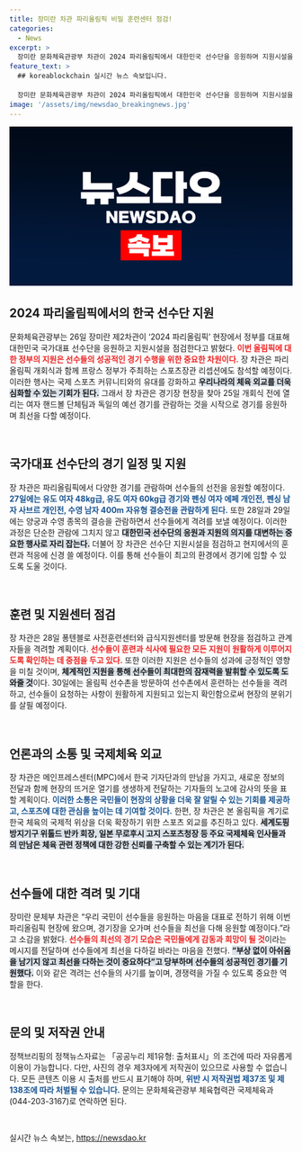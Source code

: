 ```yaml
---
title: 장미란 차관 파리올림픽 비밀 훈련센터 점검!
categories:
  - News
excerpt: >
  장미란 문화체육관광부 차관이 2024 파리올림픽에서 대한민국 선수단을 응원하며 지원시설을 점검합니다. 선수들의 선전을 기원하며 스포츠 외교도 적극 진행할 예정입니다. 올림픽 현장의 열기를 직접 전할 계획입니다!
feature_text: >
  ## koreablockchain 실시간 뉴스 속보입니다.

  장미란 문화체육관광부 차관이 2024 파리올림픽에서 대한민국 선수단을 응원하며 지원시설을 점검합니다. 선수들의 선전을 기원하며 스포츠 외교도 적극 진행할 예정입니다. 올림픽 현장의 열기를 직접 전할 계획입니다!
image: '/assets/img/newsdao_breakingnews.jpg'
---
```


<p><img src="/assets/img/newsdao_breakingnews.jpg" alt="koreablockchain 속보" /></p>

<h2 data-ke-size="size26">2024 파리올림픽에서의 한국 선수단 지원</h2>

<p data-ke-size="size16">문화체육관광부는 26일 장미란 제2차관이 ‘2024 파리올림픽’ 현장에서 정부를 대표해 대한민국 국가대표 선수단을 응원하고 지원시설을 점검한다고 밝혔다. <b><span style="color: #ee2323;">이번 올림픽에 대한 정부의 지원은 선수들의 성공적인 경기 수행을 위한 중요한 차원이다.</span></b> 장 차관은 파리올림픽 개회식과 함께 프랑스 정부가 주최하는 스포츠장관 리셉션에도 참석할 예정이다. 이러한 행사는 국제 스포츠 커뮤니티와의 유대를 강화하고 <b><span style="background-color: #21538527;">우리나라의 체육 외교를 더욱 심화할 수 있는 기회가 된다.</span></b> 그래서 장 차관은 경기장 현장을 찾아 25일 개회식 전에 열리는 여자 핸드볼 단체팀과 독일의 예선 경기를 관람하는 것을 시작으로 경기를 응원하며 최선을 다할 예정이다.</p>

<p data-ke-size="size16">&nbsp;</p>

<h2 data-ke-size="size26">국가대표 선수단의 경기 일정 및 지원</h2>

<p data-ke-size="size16">장 차관은 파리올림픽에서 다양한 경기를 관람하며 선수들의 선전을 응원할 예정이다. <b><span style="color: #1a5490;">27일에는 유도 여자 48kg급, 유도 여자 60kg급 경기와 펜싱 여자 에페 개인전, 펜싱 남자 사브르 개인전, 수영 남자 400m 자유형 결승전을 관람하게 된다.</span></b> 또한 28일과 29일에는 양궁과 수영 종목의 결승을 관람하면서 선수들에게 격려를 보낼 예정이다. 이러한 과정은 단순한 관람에 그치지 않고 <b><span style="background-color: #21538527;">대한민국 선수단의 응원과 지원의 의지를 대변하는 중요한 행사로 자리 잡는다.</span></b> 더불어 장 차관은 선수단 지원시설을 점검하고 현지에서의 훈련과 적응에 신경 쓸 예정이다. 이를 통해 선수들이 최고의 환경에서 경기에 임할 수 있도록 도울 것이다.</p>

<p data-ke-size="size16">&nbsp;</p>

<h2 data-ke-size="size26">훈련 및 지원센터 점검</h2>

<p data-ke-size="size16">장 차관은 28일 퐁텐블로 사전훈련센터와 급식지원센터를 방문해 현장을 점검하고 관계자들을 격려할 계획이다. <b><span style="color: #ee2323;">선수들이 훈련과 식사에 필요한 모든 지원이 원활하게 이루어지도록 확인하는 데 중점을 두고 있다.</span></b> 또한 이러한 지원은 선수들의 성과에 긍정적인 영향을 미칠 것이며, <b><span style="background-color: #21538527;">체계적인 지원을 통해 선수들이 최대한의 잠재력을 발휘할 수 있도록 도와줄 것</span></b>이다. 30일에는 올림픽 선수촌을 방문하여 선수촌에서 훈련하는 선수들을 격려하고, 선수들이 요청하는 사항이 원활하게 지원되고 있는지 확인함으로써 현장의 분위기를 살필 예정이다.</p>

<p data-ke-size="size16">&nbsp;</p>

<h2 data-ke-size="size26">언론과의 소통 및 국제체육 외교</h2>

<p data-ke-size="size16">장 차관은 메인프레스센터(MPC)에서 한국 기자단과의 만남을 가지고, 새로운 정보의 전달과 함께 현장의 뜨거운 열기를 생생하게 전달하는 기자들의 노고에 감사의 뜻을 표할 계획이다. <b><span style="color: #1a5490;">이러한 소통은 국민들이 현장의 상황을 더욱 잘 알릴 수 있는 기회를 제공하고, 스포츠에 대한 관심을 높이는 데 기여할 것이다.</span></b> 한편, 장 차관은 본 올림픽을 계기로 한국 체육의 국제적 위상을 더욱 확장하기 위한 스포츠 외교를 추진하고 있다. <b><span style="background-color: #21538527;">세계도핑방지기구 위톨드 반카 회장, 일본 무로후시 고지 스포츠청장 등 주요 국제체육 인사들과의 만남은 체육 관련 정책에 대한 강한 신뢰를 구축할 수 있는 계기가 된다.</span></b></p>

<p data-ke-size="size16">&nbsp;</p>

<h2 data-ke-size="size26">선수들에 대한 격려 및 기대</h2>

<p data-ke-size="size16">장미란 문체부 차관은 “우리 국민이 선수들을 응원하는 마음을 대표로 전하기 위해 이번 파리올림픽 현장에 왔으며, 경기장을 오가며 선수들을 최선을 다해 응원할 예정이다.”라고 소감을 밝혔다. <b><span style="color: #ee2323;">선수들의 최선의 경기 모습은 국민들에게 감동과 희망이 될 것</span></b>이라는 메시지를 전달하며 선수들에게 최선을 다하길 바라는 마음을 전했다. <b><span style="background-color: #21538527;">“부상 없이 아쉬움을 남기지 않고 최선을 다하는 것이 중요하다”고 당부하며 선수들의 성공적인 경기를 기원했다.</span></b> 이와 같은 격려는 선수들의 사기를 높이며, 경쟁력을 가질 수 있도록 중요한 역할을 한다.</p>

<p data-ke-size="size16">&nbsp;</p>

<h2 data-ke-size="size26">문의 및 저작권 안내</h2>

<p data-ke-size="size16">정책브리핑의 정책뉴스자료는 「공공누리 제1유형: 출처표시」의 조건에 따라 자유롭게 이용이 가능합니다. 다만, 사진의 경우 제3자에게 저작권이 있으므로 사용할 수 없습니다. 모든 콘텐츠 이용 시 출처를 반드시 표기해야 하며, <b><span style="color: #1a5490;">위반 시 저작권법 제37조 및 제138조에 따라 처벌될 수 있습니다.</span></b> 문의는 문화체육관광부 체육협력관 국제체육과(044-203-3167)로 연락하면 된다.</p>

<p data-ke-size="size16">&nbsp;</p>
실시간 뉴스 속보는, <a href="https://newsdao.kr" rel="dofollow">https://newsdao.kr</a>


